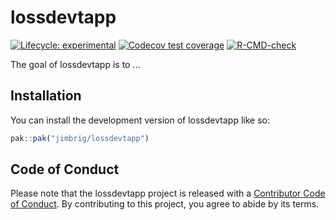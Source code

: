 
<!-- README.md is generated from README.Rmd. Please edit that file -->

# lossdevtapp

<!-- badges: start -->

[![Lifecycle:
experimental](https://img.shields.io/badge/lifecycle-experimental-orange.svg)](https://lifecycle.r-lib.org/articles/stages.html#experimental)
[![Codecov test
coverage](https://codecov.io/gh/jimbrig/lossdevtapp/branch/main/graph/badge.svg)](https://app.codecov.io/gh/jimbrig/lossdevtapp?branch=main)
[![R-CMD-check](https://github.com/jimbrig/lossdevtapp/workflows/R-CMD-check/badge.svg)](https://github.com/jimbrig/lossdevtapp/actions)
<!-- badges: end -->

The goal of lossdevtapp is to …

## Installation

You can install the development version of lossdevtapp like so:

``` r
pak::pak("jimbrig/lossdevtapp")
```

## Code of Conduct

Please note that the lossdevtapp project is released with a [Contributor
Code of
Conduct](https://contributor-covenant.org/version/2/0/CODE_OF_CONDUCT.html).
By contributing to this project, you agree to abide by its terms.
